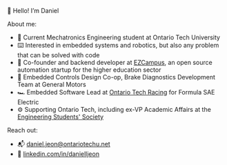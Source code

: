 👋 Hello! I’m Daniel

About me:

- 🤖 Current Mechatronics Engineering student at Ontario Tech University
- ⌨️ Interested in embedded systems and robotics, but also any problem that can be solved with code
- 📅 Co-founder and backend developer at [EZCampus](https://ezcampus.org), an open source automation startup for the higher education sector
- 🛞 Embedded Controls Design Co-op, Brake Diagnostics Development Team at General Motors
- 🏎️ Embedded Software Lead at [Ontario Tech Racing](https://ontariotechracing.ca) for Formula SAE Electric
- ⚙️ Supporting Ontario Tech, including ex-VP Academic Affairs at the [Engineering Students' Society](https://otengsoc.ca)

Reach out:

- 📬 [daniel.jeon@ontariotechu.net](mailto:daniel.jeon@ontariotechu.net)
- 👔 [linkedin.com/in/danielljeon](https://linkedin.com/in/danielljeon)
